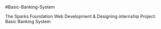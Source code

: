 #Basic-Banking-System

The Sparks Foundation Web Development & Designing internship Project: Basic Banking System
